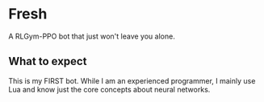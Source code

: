 # Fresh
A RLGym-PPO bot that just won't leave you alone.

## What to expect
This is my FIRST bot.
While I am an experienced programmer, I mainly use Lua and know just the core concepts about neural networks.
